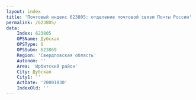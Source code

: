 ```yaml
---
layout: index
title: 'Почтовый индекс 623805: отделение почтовой связи Почты России'
permalink: /623805/
data:
    Index: 623805
    OPSName: Дубская
    OPSType: О
    OPSSubm: 623869
    Region: 'Свердловская область'
    Autonom: ''
    Area: 'Ирбитский район'
    City: Дубская
    City1: ''
    ActDate: '20001030'
    IndexOld: ''
---
```


